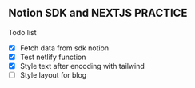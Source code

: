 ## Notion SDK and NEXTJS PRACTICE

Todo list
- [x] Fetch data from sdk notion
- [x] Test netlify function
- [x] Style text after encoding with tailwind 
- [ ] Style layout for blog
